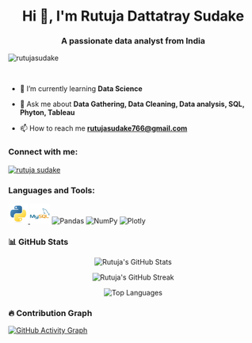 <h1 align="center">Hi 👋, I'm Rutuja Dattatray Sudake</h1>
<h3 align="center">A passionate data analyst from India</h3>

<p align="left"> <img src="https://komarev.com/ghpvc/?username=rutujasudake&label=Profile%20views&color=0e75b6&style=flat" alt="rutujasudake" /> </p>

<p align="left"> <a href="https://twitter.com/" target="blank"><img src="https://img.shields.io/twitter/follow/?logo=twitter&style=for-the-badge" alt="" /></a> </p>

- 🌱 I’m currently learning **Data Science**

- 💬 Ask me about **Data Gathering, Data Cleaning, Data analysis, SQL, Phyton, Tableau**

- 📫 How to reach me **rutujasudake766@gmail.com**

<h3 align="left">Connect with me:</h3>
<p align="left">
<a href="www.linkedin.com/in/rutuja-sudake-83552a23b" target="blank"><img align="center" src="https://raw.githubusercontent.com/rahuldkjain/github-profile-readme-generator/master/src/images/icons/Social/linked-in-alt.svg" alt="rutuja sudake" height="30" width="40" /></a>
</p>

<h3 align="left">Languages and Tools:</h3>
<p align="left"> <a href="https://www.cprogramming.com/" target="_blank" rel="noreferrer"> <img src="https://raw.githubusercontent.com/devicons/devicon/master/icons/python/python-original.svg" alt="python" width="40" height="40"/> </a>
  <img src="https://raw.githubusercontent.com/devicons/devicon/master/icons/mysql/mysql-original-wordmark.svg" alt="MySQL" width="40" height="40"/>
  <img src="https://cdn.jsdelivr.net/gh/devicons/devicon/icons/pandas/pandas-original.svg" alt="Pandas" width="40" height="40"/>
  <img src="https://cdn.jsdelivr.net/gh/devicons/devicon/icons/numpy/numpy-original.svg" alt="NumPy" width="40" height="40"/>
  <img src="https://images.plot.ly/logo/new-branding/plotly-logomark.png" alt="Plotly" width="40" height="40"/>
 <p align="left">

### 📊 GitHub Stats

<p align="center">
  <img src="https://github-readme-stats.vercel.app/api?username=RutujaSudake&show_icons=true&theme=tokyonight" alt="Rutuja's GitHub Stats"/>
</p>

<p align="center">
  <img src="https://github-readme-streak-stats.herokuapp.com/?user=RutujaSudake&theme=tokyonight" alt="Rutuja's GitHub Streak"/>
</p>

<p align="center">
  <img src="https://github-readme-stats.vercel.app/api/top-langs/?username=RutujaSudake&layout=compact&theme=tokyonight&langs_count=8&hide=html,css" alt="Top Languages"/>
</p>

### 🔥 Contribution Graph

[![GitHub Activity Graph](https://github-readme-activity-graph.cyclic.app/graph?username=RutujaSudake&theme=react-dark)](https://github.com/Ashutosh00710/github-readme-activity-graph)


